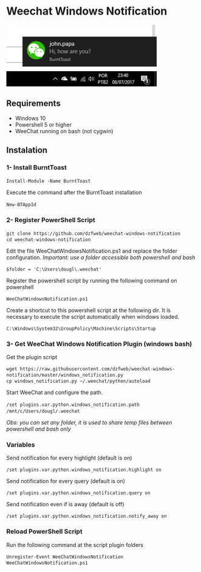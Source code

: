 # Weechat Windows Notification

![Emoji](print.png)

## Requirements
* Windows 10
* Powershell 5 or higher
* WeeChat running on bash (not cygwin)

## Instalation 
### 1- Install BurntToast

`Install-Module -Name BurntToast`

Execute the command after the BurntToast installation

`New-BTAppId`

### 2- Register PowerShell Script
```
git clone https://github.com/dzfweb/weechat-windows-notification
cd weechat-windows-notification
``` 

Edit the file WeeChatWindowsNotification.ps1 and replace the folder configuration. 
*Important: use a folder accessible both powershell and bash* 
```
$folder = 'C:\Users\dougl\.weechat'
```

Register the powershell script by running the following command on powershell 
```
WeeChatWindowsNotification.ps1
```

Create a shortcut to this powershell script at the following dir. It is necessary to execute the script automatically when windows loaded.

```
C:\Windows\System32\GroupPolicy\Machine\Scripts\Startup
```

### 3- Get WeeChat Windows Notification Plugin (windows bash)
Get the plugin script
```
wget https://raw.githubusercontent.com/dzfweb/weechat-windows-notification/master/windows_notification.py
cp windows_notification.py ~/.weechat/python/autoload
``` 
Start WeeChat and configure the path.

```/set plugins.var.python.windows_notification.path /mnt/c/Users/dougl/.weechat```

*Obs: you can set any folder, it is used to share temp files between powershell and bash only*

### Variables
Send notification for every highlight (default is on)
```
/set plugins.var.python.windows_notification.highlight on
```


Send notification for every query (default is on)
```
/set plugins.var.python.windows_notification.query on
```


Send notification even if is away (default is off)
```
/set plugins.var.python.windows_notification.notify_away on
```


### Reload PowerShell Script
Run the following command at the script plugin folders

```
Unregister-Event WeeChatWindowsNotification
WeeChatWindowsNotification.ps1

```